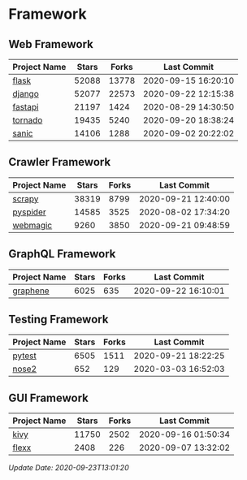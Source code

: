 # Framework

## Web Framework

| Project Name | Stars | Forks | Last Commit |
| ------------ | ----- | ----- | ----------- |
| [flask](https://github.com/pallets/flask) | 52088 | 13778 | 2020-09-15 16:20:10 |
| [django](https://github.com/django/django) | 52077 | 22573 | 2020-09-22 12:15:38 |
| [fastapi](https://github.com/tiangolo/fastapi) | 21197 | 1424 | 2020-08-29 14:30:50 |
| [tornado](https://github.com/tornadoweb/tornado) | 19435 | 5240 | 2020-09-20 18:38:24 |
| [sanic](https://github.com/huge-success/sanic) | 14106 | 1288 | 2020-09-02 20:22:02 |

## Crawler Framework

| Project Name | Stars | Forks | Last Commit |
| ------------ | ----- | ----- | ----------- |
| [scrapy](https://github.com/scrapy/scrapy) | 38319 | 8799 | 2020-09-21 12:40:00 |
| [pyspider](https://github.com/binux/pyspider) | 14585 | 3525 | 2020-08-02 17:34:20 |
| [webmagic](https://github.com/code4craft/webmagic) | 9260 | 3850 | 2020-09-21 09:48:59 |

## GraphQL Framework

| Project Name | Stars | Forks | Last Commit |
| ------------ | ----- | ----- | ----------- |
| [graphene](https://github.com/graphql-python/graphene) | 6025 | 635 | 2020-09-22 16:10:01 |

## Testing Framework

| Project Name | Stars | Forks | Last Commit |
| ------------ | ----- | ----- | ----------- |
| [pytest](https://github.com/pytest-dev/pytest) | 6505 | 1511 | 2020-09-21 18:22:25 |
| [nose2](https://github.com/nose-devs/nose2) | 652 | 129 | 2020-03-03 16:52:03 |

## GUI Framework

| Project Name | Stars | Forks | Last Commit |
| ------------ | ----- | ----- | ----------- |
| [kivy](https://github.com/kivy/kivy) | 11750 | 2502 | 2020-09-16 01:50:34 |
| [flexx](https://github.com/flexxui/flexx) | 2408 | 226 | 2020-09-07 13:32:02 |

*Update Date: 2020-09-23T13:01:20*